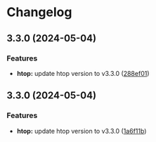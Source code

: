 # Changelog

## 3.3.0 (2024-05-04)


### Features

* **htop:** update htop version to v3.3.0 ([288ef01](https://github.com/henry-hsieh/htop.appimage/commit/288ef0169fc61daf7b48648ca47f5eac5678ed0f))

## 3.3.0 (2024-05-04)


### Features

* **htop:** update htop version to v3.3.0 ([1a6f11b](https://github.com/henry-hsieh/htop.appimage/commit/1a6f11bbd6e710886da65f2b50650d48d84c223d))
